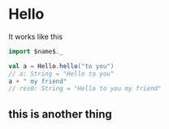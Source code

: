 # Hello

It works like this

```scala
import $name$._

val a = Hello.hello("to you")
// a: String = "Hello to you"
a + " my friend"
// res0: String = "Hello to you my friend"
```

## this is another thing
